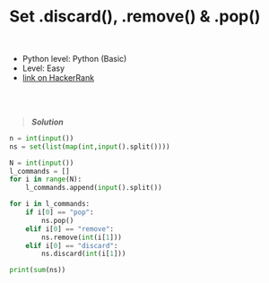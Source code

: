 # Set .discard(), .remove() & .pop()

<br>

- Python level: Python (Basic)
- Level: Easy
- [link on HackerRank](https://www.hackerrank.com/challenges/py-set-discard-remove-pop/problem?isFullScreen=true)

<br>
<br>

> ***Solution***
> 

```python
n = int(input())
ns = set(list(map(int,input().split())))

N = int(input())
l_commands = []
for i in range(N):
    l_commands.append(input().split())

for i in l_commands:
    if i[0] == "pop":
        ns.pop()
    elif i[0] == "remove":
        ns.remove(int(i[1]))
    elif i[0] == "discard":
        ns.discard(int(i[1]))

print(sum(ns))
```